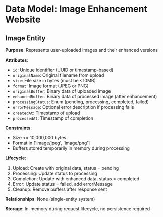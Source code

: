 # Data Model: Image Enhancement Website

## Image Entity

**Purpose**: Represents user-uploaded images and their enhanced versions

**Attributes**:
- `id`: Unique identifier (UUID or timestamp-based)
- `originalName`: Original filename from upload
- `size`: File size in bytes (must be <10MB)
- `format`: Image format (JPEG or PNG)
- `originalBuffer`: Binary data of uploaded image
- `enhancedBuffer`: Binary data of processed image (after enhancement)
- `processingStatus`: Enum (pending, processing, completed, failed)
- `errorMessage`: Optional error description if processing fails
- `createdAt`: Timestamp of upload
- `processedAt`: Timestamp of completion

**Constraints**:
- Size <= 10,000,000 bytes
- Format in ['image/jpeg', 'image/png']
- Buffers stored temporarily in memory during processing

**Lifecycle**:
1. Upload: Create with original data, status = pending
2. Processing: Update status to processing
3. Completion: Update with enhanced data, status = completed
4. Error: Update status = failed, add errorMessage
5. Cleanup: Remove buffers after response sent

**Relationships**: None (single-entity system)

**Storage**: In-memory during request lifecycle, no persistence required